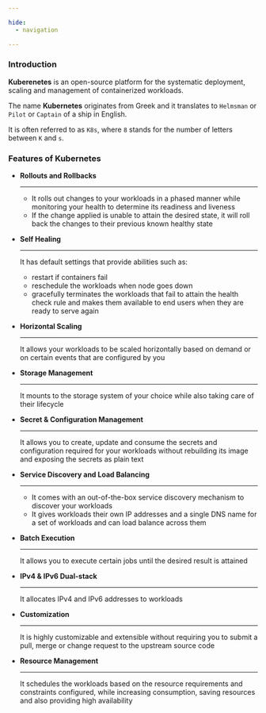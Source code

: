 ```yaml
---

hide:
  - navigation

---
```

### Introduction

**Kuberenetes** is an open-source platform for the systematic deployment, scaling and management of containerized workloads.

The name **Kubernetes** originates from Greek and it translates to `Helmsman` or `Pilot` or `Captain` of a ship in English.

It is often referred to as `K8s`, where `8` stands for the number of letters between `K` and `s`.


### Features of Kubernetes

<div class="grid cards" markdown>

- __Rollouts and Rollbacks__
    
    -----

    - It rolls out changes to your workloads in a phased manner while monitoring your health to determine its readiness and liveness
    - If the change applied is unable to attain the desired state, it will roll back the changes to their previous known healthy state

</div>
<div class="grid cards" markdown>

- __Self Healing__
       
    -----

    It has default settings that provide abilities such as:

    - restart if containers fail
    - reschedule the workloads when node goes down
    - gracefully terminates the workloads that fail to attain the health check rule and makes them available to end users when they are ready to serve again

</div>
<div class="grid cards" markdown>

- __Horizontal Scaling__
   
    -----

    It allows your workloads to be scaled horizontally based on demand or on certain events that are configured by you

</div>
<div class="grid cards" markdown>

- __Storage Management__
   
    -----
    
    It mounts to the storage system of your choice while also taking care of their lifecycle

</div>
<div class="grid cards" markdown>

- __Secret & Configuration Management__
   
    -----

    It allows you to create, update and consume the secrets and configuration required for your workloads without rebuilding its image and exposing the secrets as plain text

</div>
<div class="grid cards" markdown>

-   __Service Discovery and Load Balancing__
   
    -----

    - It comes with an out-of-the-box service discovery mechanism to discover your workloads
    - It gives workloads their own IP addresses and a single DNS name for a set of workloads and can load balance across them

</div>
<div class="grid cards" markdown>

-  __Batch Execution__
   
    -----

    It allows you to execute certain jobs until the desired result is attained

</div>
<div class="grid cards" markdown>

-   __IPv4 & IPv6 Dual-stack__
   
    -----

    It allocates IPv4 and IPv6 addresses to workloads

</div>
<div class="grid cards" markdown>

-  __Customization__
   
    -----

    It is highly customizable and extensible without requiring you to submit a pull, merge or change request to the upstream source code

</div>
<div class="grid cards" markdown>

-   __Resource Management__
   
    -----

    It schedules the workloads based on the resource requirements and constraints configured, while increasing consumption, saving resources and also providing high availability

</div>

